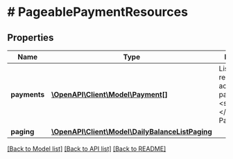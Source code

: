 # # PageablePaymentResources

## Properties

Name | Type | Description | Notes
------------ | ------------- | ------------- | -------------
**payments** | [**\OpenAPI\Client\Model\Payment[]**](Payment.md) | List of received account payments&lt;br/&gt; &lt;strong&gt;Type:&lt;/strong&gt; Payment |
**paging** | [**\OpenAPI\Client\Model\DailyBalanceListPaging**](DailyBalanceListPaging.md) |  |

[[Back to Model list]](../../README.md#models) [[Back to API list]](../../README.md#endpoints) [[Back to README]](../../README.md)

